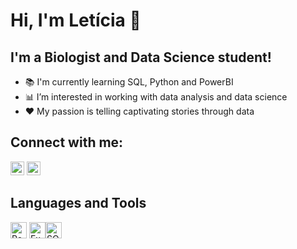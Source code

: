 # Hi, I'm Letícia :wave:

## I'm a Biologist and Data Science student!
- :books: I'm currently learning SQL, Python and PowerBI
- :bar_chart: I’m interested in working with data analysis and data science
- :hearts: My passion is telling captivating stories through data

## Connect with me:

[<img aling="left" alt="Linkedin" width="22px" src="https://cdn.simpleicons.org/linkedin"/>][linkedin]
[<img aling="left" alt="Instagram" width="22px" src="https://cdn.simpleicons.org/instagram"/>][instagram]

## Languages and Tools

<img aling="left" alt="PowerBI" width="26px" src="https://cdn.simpleicons.org/powerbi"/> <img aling="left" alt="Excel" width="26px" src="https://cdn.simpleicons.org/microsoftexcel"/><img aling="left" alt="SQLite" width="26px" src="https://cdn.simpleicons.org/sqlite"/>

[linkedin]: https://www.linkedin.com/in/leticiafeabreu/
[instagram]: https://www.instagram.com/letfeabreu/
